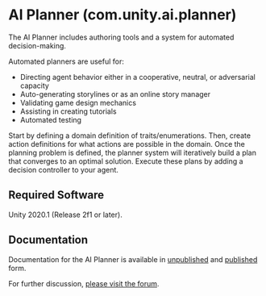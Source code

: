 # AI Planner (com.unity.ai.planner)
The AI Planner includes authoring tools and a system for automated decision-making. 

Automated planners are useful for:
* Directing agent behavior either in a cooperative, neutral, or adversarial capacity
* Auto-generating storylines or as an online story manager
* Validating game design mechanics
* Assisting in creating tutorials
* Automated testing

Start by defining a domain definition of traits/enumerations. Then, create action definitions for what actions are possible in the domain. Once the planning problem is defined, the planner system will iteratively build a plan that converges to an optimal solution. Execute these plans by adding a decision controller to your agent.

## Required Software
Unity 2020.1  (Release 2f1 or later).

## Documentation
Documentation for the AI Planner is available in [unpublished](Documentation~/index.md) and [published](https://docs.unity3d.com/Packages/com.unity.ai.planner@latest/) form.

For further discussion, [please visit the forum](https://forum.unity.com/forums/ai-navigation-previews.122/).
